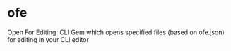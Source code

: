 ofe
===

Open For Editing: CLI Gem which opens specified files (based on ofe.json) for editing in your CLI editor
